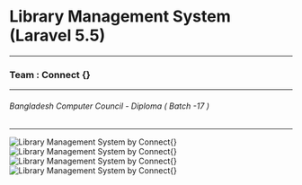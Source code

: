 # Library Management System (Laravel 5.5)
---------
### Team : Connect {}
--------
###### Bangladesh Computer Council - Diploma ( Batch -17 )

----------
 <img src="https://drive.google.com/uc?export=download&id=1DUZ2vw563WYZkwje-pDyhn7hBXi6K08E" alt="Library Management System by Connect{}">

 <img src="https://drive.google.com/uc?export=download&id=1Ek86tFBZymWDGR0w4kNbqslXxh2P-f91" alt="Library Management System by Connect{}">

 <img src="https://drive.google.com/uc?export=download&id=1WOblTDo7nwPMn6JnYaK_fZTCH-qxDnLJ" alt="Library Management System by Connect{}">

 <img src="https://drive.google.com/uc?export=download&id=1xHjAKZ_k1nejykUkRhlMzokRYSm8q0yb" alt="Library Management System by Connect{}">
